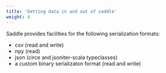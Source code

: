 ```yaml
---
title: 'Getting data in and out of saddle'
weight: 4
---
```


Saddle provides facilities for the following serialization formats:
- csv (read and write)
- npy (read)
- json (circe and jsoniter-scala typeclasses)
- a custom binary serializaton format (read and write)
